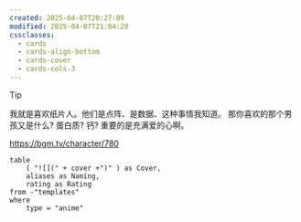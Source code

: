 ```yaml
---
created: 2025-04-07T20:27:09
modified: 2025-04-07T21:04:20
cssclasses:
  - cards
  - cards-align-bottom
  - cards-cover
  - cards-cols-3
---
```


> [!tip]
> 我就是喜欢纸片人。他们是点阵、是数据、这种事情我知道。
> 那你喜欢的那个男孩又是什么? 蛋白质? 钙?
> 重要的是充满爱的心啊。
>
> https://bgm.tv/character/780

```dataview
table
	( "![](" + cover +")" ) as Cover,
	aliases as Naming,
	rating as Rating
from -"templates"
where 
	type = "anime" 
```
